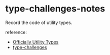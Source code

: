 # type-challenges-notes

Record the code of utility types.

reference:
- [Officially Utility Types](https://www.typescriptlang.org/docs/handbook/utility-types.html)
- [type-challenges](https://github.com/type-challenges/type-challenges)

